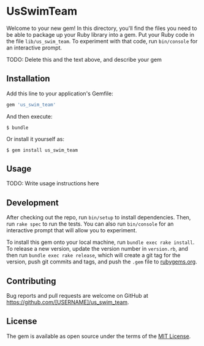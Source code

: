 # UsSwimTeam

Welcome to your new gem! In this directory, you'll find the files you need to be able to package up your Ruby library into a gem. Put your Ruby code in the file `lib/us_swim_team`. To experiment with that code, run `bin/console` for an interactive prompt.

TODO: Delete this and the text above, and describe your gem

## Installation

Add this line to your application's Gemfile:

```ruby
gem 'us_swim_team'
```

And then execute:

    $ bundle

Or install it yourself as:

    $ gem install us_swim_team

## Usage

TODO: Write usage instructions here

## Development

After checking out the repo, run `bin/setup` to install dependencies. Then, run `rake spec` to run the tests. You can also run `bin/console` for an interactive prompt that will allow you to experiment.

To install this gem onto your local machine, run `bundle exec rake install`. To release a new version, update the version number in `version.rb`, and then run `bundle exec rake release`, which will create a git tag for the version, push git commits and tags, and push the `.gem` file to [rubygems.org](https://rubygems.org).

## Contributing

Bug reports and pull requests are welcome on GitHub at https://github.com/[USERNAME]/us_swim_team.


## License

The gem is available as open source under the terms of the [MIT License](http://opensource.org/licenses/MIT).

